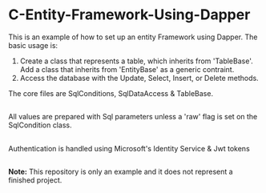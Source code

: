 # C-Entity-Framework-Using-Dapper
This is an example of how to set up an entity Framework using Dapper.
The basic usage is:
1. Create a class that represents a table, which inherits from 'TableBase'.
Add a class that inherits from 'EntityBase' as a generic contraint.
2. Access the database with the Update, Select, Insert, or Delete methods. 

The core files are SqlConditions, SqlDataAccess & TableBase.
##
All values are prepared with Sql parameters unless a 'raw' flag is set on the SqlCondition class.
##
Authentication is handled using Microsoft's Identity Service & Jwt tokens
##
**Note:** This repository is only an example and it does not represent a finished project.
